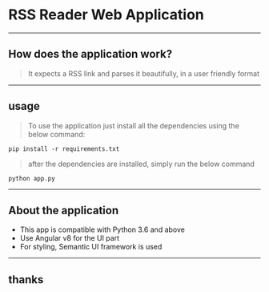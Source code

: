 # RSS Reader Web Application

----
## How does the application work?

> It expects a RSS link and parses it beautifully, in a user friendly format

----
## usage

> To use the application just install all the dependencies using the below command:

    pip install -r requirements.txt

>after the dependencies are installed, simply run the below command

    python app.py

----
## About the application

* This app is compatible with Python 3.6 and above
* Use Angular v8 for the UI part
* For styling, Semantic UI framework is used

----

## thanks
